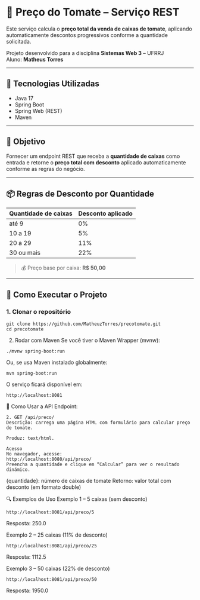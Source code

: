 # 🍅 Preço do Tomate – Serviço REST

Este serviço calcula o **preço total da venda de caixas de tomate**, aplicando automaticamente descontos progressivos conforme a quantidade solicitada.

Projeto desenvolvido para a disciplina **Sistemas Web 3** – UFRRJ  
Aluno: **Matheus Torres**

---

## 🧰 Tecnologias Utilizadas

- Java 17
- Spring Boot
- Spring Web (REST)
- Maven

---

## 🎯 Objetivo

Fornecer um endpoint REST que receba a **quantidade de caixas** como entrada e retorne o **preço total com desconto** aplicado automaticamente conforme as regras do negócio.

---

## 📦 Regras de Desconto por Quantidade

| Quantidade de caixas | Desconto aplicado |
|----------------------|-------------------|
| até 9                | 0%                |
| 10 a 19              | 5%                |
| 20 a 29              | 11%               |
| 30 ou mais           | 22%               |

> 💰 Preço base por caixa: **R$ 50,00**

---

## 🚀 Como Executar o Projeto

### 1. Clonar o repositório

```
git clone https://github.com/MatheuzTorres/precotomate.git
cd precotomate

```

2. Rodar com Maven
Se você tiver o Maven Wrapper (mvnw):
```
./mvnw spring-boot:run
```
Ou, se usa Maven instalado globalmente:
```
mvn spring-boot:run
```

O serviço ficará disponível em:

```
http://localhost:8081
```

📲 Como Usar a API
Endpoint:
```
2. GET /api/preco/
Descrição: carrega uma página HTML com formulário para calcular preço de tomate.

Produz: text/html.

Acesso
No navegador, acesse:
http://localhost:8080/api/preco/
Preencha a quantidade e clique em “Calcular” para ver o resultado dinámico.

```
{quantidade}: número de caixas de tomate
Retorno: valor total com desconto (em formato double)




🔍 Exemplos de Uso
Exemplo 1 – 5 caixas (sem desconto)
```
http://localhost:8081/api/preco/5
```
Resposta:
250.0


Exemplo 2 – 25 caixas (11% de desconto)
```
http://localhost:8081/api/preco/25
```
Resposta:
1112.5

Exemplo 3 – 50 caixas (22% de desconto)
```
http://localhost:8081/api/preco/50
```
Resposta:
1950.0
